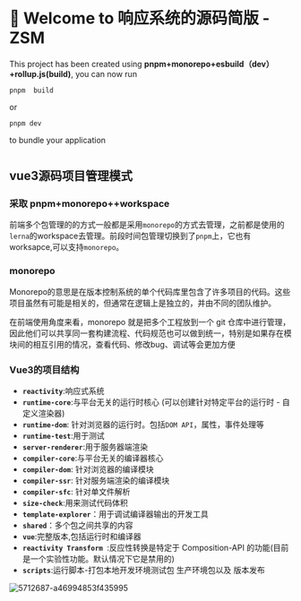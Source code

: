 # 🚀 Welcome to 响应系统的源码简版 -ZSM

This project has been created using **pnpm+monorepo+esbuild（dev）+rollup.js(build)**, you can now run

```
pnpm  build
```

or

```
pnpm dev
```

to bundle your application

# 
## vue3源码项目管理模式

### 采取 pnpm+monorepo++workspace

前端多个包管理的的方式一般都是采用`monorepo`的方式去管理，之前都是使用的`lerna`的workspace去管理。前段时间包管理切换到了`pnpm`上，它也有worksapce,可以支持`monorepo`。

### monorepo

Monorepo的意思是在版本控制系统的单个代码库里包含了许多项目的代码。这些项目虽然有可能是相关的，但通常在逻辑上是独立的，并由不同的团队维护。

在前端使用角度来看，monorepo 就是把多个工程放到一个 git 仓库中进行管理，因此他们可以共享同一套构建流程、代码规范也可以做到统一，特别是如果存在模块间的相互引用的情况，查看代码、修改bug、调试等会更加方便

###  Vue3的项目结构

- **`reactivity`**:响应式系统
- **`runtime-core`**:与平台无关的运行时核心 (可以创建针对特定平台的运行时 - 自定义渲染器)
- **`runtime-dom`**: 针对浏览器的运行时。包括`DOM API`，属性，事件处理等
- **`runtime-test`**:用于测试
- **`server-renderer`**:用于服务器端渲染
- **`compiler-core`**:与平台无关的编译器核心
- **`compiler-dom`**: 针对浏览器的编译模块
- **`compiler-ssr`**: 针对服务端渲染的编译模块
- **`compiler-sfc`**: 针对单文件解析
- **`size-check`**:用来测试代码体积
- **`template-explorer`**：用于调试编译器输出的开发工具
- **`shared`**：多个包之间共享的内容
- **`vue`**:完整版本,包括运行时和编译器
- **`reactivity Transform `**:反应性转换是特定于 Composition-API 的功能(目前是一个实验性功能。默认情况下它是禁用的)
- **`scripts`**:运行脚本-打包本地开发环境测试包 生产环境包以及 版本发布

![5712687-a46994853f435995](https://tva1.sinaimg.cn/large/e6c9d24egy1h5j2tlwthbj213w0mc75g.jpg)